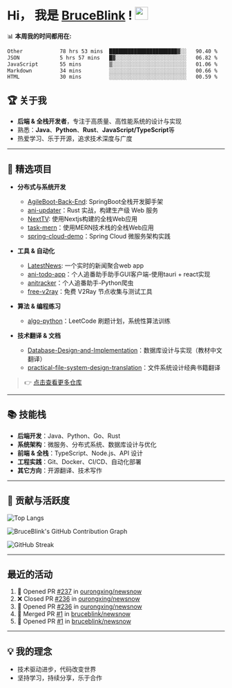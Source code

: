 # Hi， 我是 [BruceBlink]("https://github.com/bruceblink") ! <img src="https://media.giphy.com/media/hvRJCLFzcasrR4ia7z/giphy.gif" width="30">

📊 **本周我的时间都用在:**
<!--START_SECTION:waka-->

```txt
Other            78 hrs 53 mins  ██████████████████████▓░░   90.40 %
JSON             5 hrs 57 mins   █▓░░░░░░░░░░░░░░░░░░░░░░░   06.82 %
JavaScript       55 mins         ▒░░░░░░░░░░░░░░░░░░░░░░░░   01.06 %
Markdown         34 mins         ░░░░░░░░░░░░░░░░░░░░░░░░░   00.66 %
HTML             30 mins         ░░░░░░░░░░░░░░░░░░░░░░░░░   00.59 %
```

<!--END_SECTION:waka-->

## 🏆 关于我

- **后端 & 全栈开发者**，专注于高质量、高性能系统的设计与实现
- 熟悉：**Java**、**Python**、**Rust**、**JavaScript/TypeScript**等
- 热爱学习、乐于开源，追求技术深度与广度


---

## 🚀 精选项目

- **分布式与系统开发**
  - [AgileBoot-Back-End](https://github.com/bruceblink/AgileBoot-Back-End): SpringBoot全栈开发脚手架
  - [ani-updater](https://github.com/bruceblink/ani-updater)：Rust 实战，构建生产级 Web 服务
  - [NextTV](https://github.com/bruceblink/NextTV): 使用Nextjs构建的全栈Web应用
  - [task-mern](https://github.com/bruceblink/task-mern)：使用MERN技术栈的全栈Web应用 
  - [spring-cloud-demo](https://github.com/bruceblink/spring-cloud-demo)：Spring Cloud 微服务架构实践

- **工具 & 自动化**
  - [LatestNews](https://github.com/bruceblink/LatestNews): 一个实时的新闻聚合web app   
  - [ani-todo-app](https://github.com/bruceblink/ani-todo-app)：个人追番助手助手GUI客户端-使用tauri + react实现
  - [anitracker](https://github.com/bruceblink/anitracker)：个人追番助手-Python爬虫
  - [free-v2ray](https://github.com/bruceblink/free-v2ray)：免费 V2Ray 节点收集与测试工具

- **算法 & 编程练习**
  - [algo-python](https://github.com/bruceblink/algo-python)：LeetCode 刷题计划，系统性算法训练

- **技术翻译 & 文档**
  - [Database-Design-and-Implementation](https://github.com/bruceblink/Database-Design-and-Implementation)：数据库设计与实现（教材中文翻译）
  - [practical-file-system-design-translation](https://github.com/bruceblink/practical-file-system-design-translation)：文件系统设计经典书籍翻译

> 👉 [点击查看更多仓库](https://github.com/bruceblink?tab=repositories)

---

## 📚 技能栈

- **后端开发**：Java、Python、Go、Rust
- **系统架构**：微服务、分布式系统、数据库设计与优化
- **前端 & 全栈**：TypeScript、Node.js、API 设计
- **工程实践**：Git、Docker、CI/CD、自动化部署
- **其它方向**：开源翻译、技术写作

---

## 🎯 贡献与活跃度

<!-- 统计与活跃度展示 -->

<!-- ![BruceBlink's GitHub Stats](https://github-readme-stats.vercel.app/api?username=bruceblink&show_icons=true&theme=radical) -->

![Top Langs](https://github-readme-stats.vercel.app/api/top-langs/?username=bruceblink&layout=compact&theme=radical)

![BruceBlink's GitHub Contribution Graph](https://github-readme-activity-graph.vercel.app/graph?username=bruceblink&theme=radical)

![GitHub Streak](https://github-readme-streak-stats-nfv4.vercel.app?user=bruceblink&theme=dark&hide_border=true&border_radius=4.1&locale=zh_Hans)

---

## 最近的活动

<!--START_SECTION:activity-->
1. 💪 Opened PR [#237](https://github.com/ourongxing/newsnow/pull/237) in [ourongxing/newsnow](https://github.com/ourongxing/newsnow)
2. ❌ Closed PR [#236](https://github.com/ourongxing/newsnow/pull/236) in [ourongxing/newsnow](https://github.com/ourongxing/newsnow)
3. 💪 Opened PR [#236](https://github.com/ourongxing/newsnow/pull/236) in [ourongxing/newsnow](https://github.com/ourongxing/newsnow)
4. 🎉 Merged PR [#1](https://github.com/bruceblink/newsnow/pull/1) in [bruceblink/newsnow](https://github.com/bruceblink/newsnow)
5. 💪 Opened PR [#1](https://github.com/bruceblink/newsnow/pull/1) in [bruceblink/newsnow](https://github.com/bruceblink/newsnow)
<!--END_SECTION:activity-->
---

## 💡 我的理念

- 技术驱动进步，代码改变世界
- 坚持学习，持续分享，乐于合作
